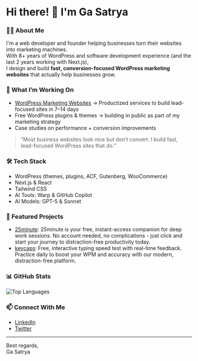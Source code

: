 # Hi there! 👋 I'm Ga Satrya

### 👨‍💻 About Me
I'm a web developer and founder helping businesses turn their websites into marketing machines.  
With 8+ years of WordPress and software development experience (and the last 2 years working with Next.js),  
I design and build **fast, conversion-focused WordPress marketing websites** that actually help businesses grow.  

### 🚀 What I’m Working On
- [WordPress Marketing Websites](https://www.ctaflow.com) → Productized services to build lead-focused sites in 7–14 days  
- Free WordPress plugins & themes → building in public as part of my marketing strategy  
- Case studies on performance + conversion improvements  

> “Most business websites look nice but don’t convert. I build fast, lead-focused WordPress sites that do.”  

### 🛠️ Tech Stack

- WordPress (themes, plugins, ACF, Gutenberg, WooCommerce)  
- Next.js & React  
- Tailwind CSS  
- AI Tools: Warp & GitHub Copilot
- AI Models: GPT-5 & Sonnet

### 🌟 Featured Projects

- [25minute](https://www.25minute.com): 25minute is your free, instant-access companion for deep work sessions. No account needed, no complications - just click and start your journey to distraction-free productivity today.
- [keycaps](https://www.keycaps.app): Free, interactive typing speed test with real-time feedback. Practice daily to boost your WPM and accuracy with our modern, distraction-free platform.

### 📊 GitHub Stats

![Top Languages](https://github-readme-stats.vercel.app/api/top-langs/?username=gasatrya&layout=compact&theme=radical)

### 📫 Connect With Me

- [LinkedIn](https://linkedin.com/in/gasatrya)
- [Twitter](https://x.com/gasatrya)

---

Best regards,   
Ga Satrya
